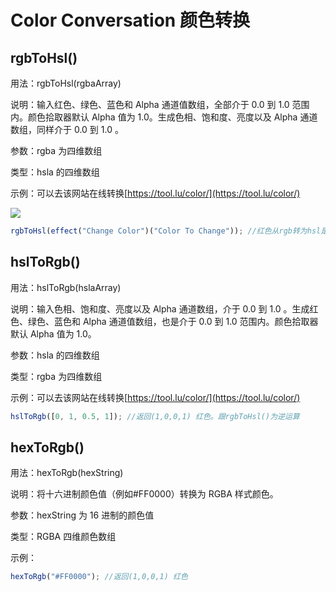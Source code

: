 # Color Conversation 颜色转换

## rgbToHsl()

用法：rgbToHsl(rgbaArray)

说明：输入红色、绿色、蓝色和 Alpha 通道值数组，全部介于 0.0 到 1.0 范围内。颜色拾取器默认 Alpha 值为 1.0。生成色相、饱和度、亮度以及 Alpha 通道数组，同样介于 0.0 到 1.0 。

参数：rgba 为四维数组

类型：hsla 的四维数组

示例：可以去该网站在线转换[https://tool.lu/color/](https://tool.lu/color/)

![](https://mir.yuelili.com/wp-content/uploads/user/AE/expression/exp-3-1.bmp)

```javascript
rgbToHsl(effect("Change Color")("Color To Change")); //红色从rgb转为hsl是从(1,0,0,1)变成(0,1,0.5,1)。剩下一个1代表Alpha，默认为100%。
```

## hslToRgb()

用法：hslToRgb(hslaArray)

说明：输入色相、饱和度、亮度以及 Alpha 通道数组，介于 0.0 到 1.0 。生成红色、绿色、蓝色和 Alpha 通道值数组，也是介于 0.0 到 1.0 范围内。颜色拾取器默认 Alpha 值为 1.0。

参数：hsla 的四维数组

类型：rgba 为四维数组

示例：可以去该网站在线转换[https://tool.lu/color/](https://tool.lu/color/)

```javascript
hslToRgb([0, 1, 0.5, 1]); //返回(1,0,0,1) 红色。跟rgbToHsl()为逆运算
```

## hexToRgb()

用法：hexToRgb(hexString)

说明：将十六进制颜色值（例如#FF0000）转换为 RGBA 样式颜色。

参数：hexString 为 16 进制的颜色值

类型：RGBA 四维颜色数组

示例：

```javascript
hexToRgb("#FF0000"); //返回(1,0,0,1) 红色
```
